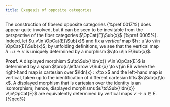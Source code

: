 ```yaml
---
title: Exegesis of opposite categories
---
```


The construction of fibered opposite categories {%pref 001Z%} does appear quite
involved, but it can be seen to be inevitable from the perspective of the fiber
categories $\OpCat{E}\Sub{x}$ {%pref 0005%}. Indeed, let $u,v\in
\OpCat{E}\Sub{x}$ and fix a *vertical* map $h : u \to v\in \OpCat{E}\Sub{x}$;
by unfolding definitions, we see that the vertical map $h : u \to v$ is
uniquely determined by a morphism $v\to u\in E\Sub{x}$.

**Proof.** A displayed morphism $u\to\Sub{\Idn{x}} v\in \OpCat{E}$ is
determined by a span $\brc{u\leftarrow v\Sub{x} \to v}\in E$ where the right-hand
map is cartesian over $\Idn{x} : x\to x$ and the left-hand map is vertical, taken up to the identification of
different cartesian lifts $v\Sub{x}\to x$. A displayed morphism that is cartesian over the identity is an isomorphism; hence, displayed morphisms $u\to\Sub{\Idn{x}} v\in\OpCat{E}$ are equivalently determined by vertical maps $v\to u \in E$.
{%qed%}
